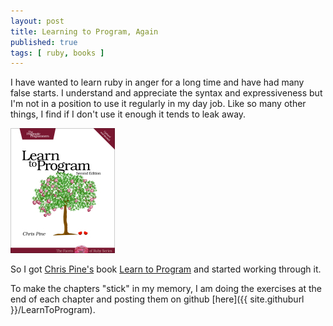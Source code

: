 ```yaml
---
layout: post
title: Learning to Program, Again
published: true
tags: [ ruby, books ]
---
```


I have wanted to learn ruby in anger for a long time and have had many false starts. 
I understand and appreciate the syntax and expressiveness but I'm not in a 
position to use it regularly in my day job. Like so many other things, I 
find if I don't use it enough it tends to leak away. 

![cover](/img/learn-to-program-cover.jpg)

So I got [Chris Pine's](https://pine.fm/) book 
[Learn to Program](http://www.pragprog.com/titles/ltp2/learn-to-program-2nd-edition) 
and started working through it.

To make the chapters "stick" in my memory, I am doing the exercises at the end
of each chapter and posting them on github [here]({{ site.githuburl }}/LearnToProgram).
